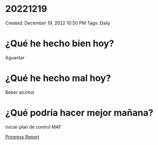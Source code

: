 # 20221219

Created: December 19, 2022 10:50 PM
Tags: Daily

# ¿Qué he hecho bien hoy?

Aguantar

# ¿Qué he hecho mal hoy?

Beber alcohol

# ¿Qué podría hacer mejor mañana?

iniciar plan de control MAF

[Progress Report](Progress%20Report%2014bbd9609acc4700b4a4ff6ee5133208.md)